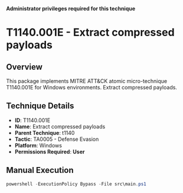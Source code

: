 **Administrator privileges required for this technique**

# T1140.001E - Extract compressed payloads

## Overview
This package implements MITRE ATT&CK atomic micro-technique T1140.001E for Windows environments. Extract compressed payloads.

## Technique Details
- **ID**: T1140.001E
- **Name**: Extract compressed payloads
- **Parent Technique**: t1140
- **Tactic**: TA0005 - Defense Evasion
- **Platform**: Windows
- **Permissions Required**: **User**

## Manual Execution
```powershell
powershell -ExecutionPolicy Bypass -File src\main.ps1
```
